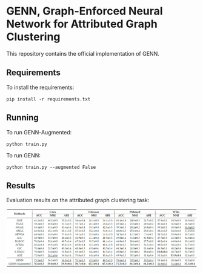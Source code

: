 # GENN, Graph-Enforced Neural Network for Attributed Graph Clustering

This repository contains the official implementation of GENN. 


## Requirements

To install the requirements:

```setup
pip install -r requirements.txt
```


## Running

To run GENN-Augmented:

```
python train.py
```

To run GENN:

```
python train.py --augmented False
```



## Results

  Evaluation results on the attributed graph clustering task:

<img src="./cluster_performance.png" style="zoom:80%;" />

